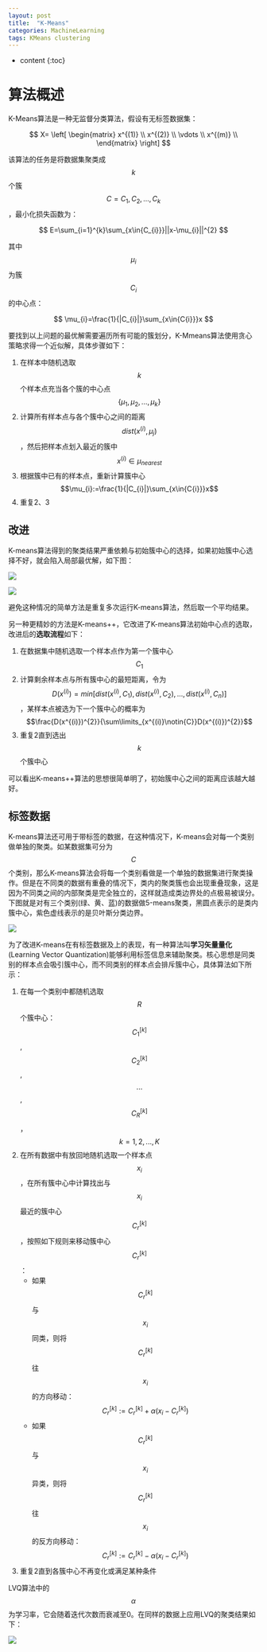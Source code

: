 ```yaml
---
layout: post
title:  "K-Means"
categories: MachineLearning
tags: KMeans clustering
---
```


* content
{:toc}

# 算法概述

K-Means算法是一种无监督分类算法，假设有无标签数据集：

$$
X=
\left[
\begin{matrix}
 x^{(1)} \\
x^{(2)} \\
 \vdots \\
 x^{(m)} \\
\end{matrix}
\right]
$$

该算法的任务是将数据集聚类成$$k$$个簇$$C={C_{1},C_{2},...,C_{k}}$$，最小化损失函数为：

$$
E=\sum_{i=1}^{k}\sum_{x\in{C_{i}}}||x-\mu_{i}||^{2}
$$

其中$$\mu_{i}$$为簇$$C_{i}$$的中心点：

$$
\mu_{i}=\frac{1}{|C_{i}|}\sum_{x\in{C{i}}}x
$$

要找到以上问题的最优解需要遍历所有可能的簇划分，K-Mmeans算法使用贪心策略求得一个近似解，具体步骤如下：

1. 在样本中随机选取$$k$$个样本点充当各个簇的中心点$$\{\mu_{1},\mu_{2},...,\mu_{k}\}$$
2. 计算所有样本点与各个簇中心之间的距离$$dist(x^{(i)},\mu_{j})$$，然后把样本点划入最近的簇中$$x^{(i)}\in{\mu_{nearest}}$$
3. 根据簇中已有的样本点，重新计算簇中心
   $$\mu_{i}:=\frac{1}{|C_{i}|}\sum_{x\in{C{i}}}x$$
4. 重复2、3


## 改进

K-means算法得到的聚类结果严重依赖与初始簇中心的选择，如果初始簇中心选择不好，就会陷入局部最优解，如下图：

![](/img/2018-10-28_10-17-53.png)

![](/img/2018-10-28_10-18-12.png)

避免这种情况的简单方法是重复多次运行K-means算法，然后取一个平均结果。

另一种更精妙的方法是K-means++，它改进了K-means算法初始中心点的选取，改进后的**选取流程**如下：

1. 在数据集中随机选取一个样本点作为第一个簇中心$$C_{1}$$
2. 计算剩余样本点与所有簇中心的最短距离，令为$$D(x^{(i)})=min[dist(x^{(i)},C_{1}),dist(x^{(i)},C_{2}),...,dist(x^{(i)},C_{n})]$$，某样本点被选为下一个簇中心的概率为$$\frac{D(x^{(i)})^{2}}{\sum\limits_{x^{(i)}\notin{C}}D(x^{(i)})^{2}}$$
3. 重复2直到选出$$k$$个簇中心

可以看出K-means++算法的思想很简单明了，初始簇中心之间的距离应该越大越好。



## 标签数据

K-means算法还可用于带标签的数据，在这种情况下，K-means会对每一个类别做单独的聚类。如某数据集可分为$$C$$个类别，那么K-means算法会将每一个类别看做是一个单独的数据集进行聚类操作。但是在不同类的数据有重叠的情况下，类内的聚类簇也会出现重叠现象，这是因为不同类之间的内部聚类是完全独立的，这样就造成类边界处的点极易被误分。下图就是对有三个类别(绿、黄、蓝)的数据做5-means聚类，黑圆点表示的是类内簇中心，紫色虚线表示的是贝叶斯分类边界。

![](/img/2018-12-29_16-16-20.png)

为了改进K-means在有标签数据及上的表现，有一种算法叫**学习矢量量化**(Learning Vector Quantization)能够利用标签信息来辅助聚类。核心思想是同类别的样本点会吸引簇中心，而不同类别的样本点会排斥簇中心，具体算法如下所示：

1. 在每一个类别中都随机选取$$R$$个簇中心：$$C_{1}^{[k]}$$, $$C_{2}^{[k]}$$, $$...$$, $$C_{R}^{[k]}$$，$$k=1, 2, ..., K$$
2. 在所有数据中有放回地随机选取一个样本点$$x_{i}$$，在所有簇中心中计算找出与$$x_{i}$$最近的簇中心$$C_{r}^{[k]}$$，按照如下规则来移动簇中心$$C_{r}^{[k]}$$：
   - 如果$$C_{r}^{[k]}$$与$$x_{i}$$同类，则将$$C_{r}^{[k]}$$往$$x_{i}$$的方向移动：$$C_{r}^{[k]}:=C_{r}^{[k]}+{\alpha}(x_{i}-C_{r}^{[k]})$$
   - 如果$$C_{r}^{[k]}$$与$$x_{i}$$异类，则将$$C_{r}^{[k]}$$往$$x_{i}$$的反方向移动：$$C_{r}^{[k]}:=C_{r}^{[k]}-{\alpha}(x_{i}-C_{r}^{[k]})$$
3. 重复2直到各簇中心不再变化或满足某种条件

LVQ算法中的$$\alpha$$为学习率，它会随着迭代次数而衰减至0。在同样的数据上应用LVQ的聚类结果如下：

![](/img/2018-12-29_17-03-34.png)

